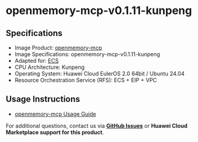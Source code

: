 # openmemory-mcp-v0.1.11-kunpeng

## Specifications

- Image Product: [openmemory-mcp]()
- Image Specifications: openmemory-mcp-v0.1.11-kunpeng
- Adapted for: [ECS](https://support.huaweicloud.com/ecs/index.html)
- CPU Architecture: Kunpeng
- Operating System: Huawei Cloud EulerOS 2.0 64bit / Ubuntu 24.04
- Resource Orchestration Service (RFS): ECS + EIP + VPC

## Usage Instructions

- [openmemory-mcp Usage Guide](./docs/usage.md)<br>

For additional questions, contact us via [**GitHub Issues**](https://github.com/HuaweiCloudDeveloper/openmemory-mcp-image/issues) or **Huawei Cloud Marketplace support for this product**.

